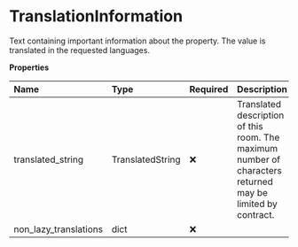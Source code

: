 # TranslationInformation

Text containing important information about the property. The value is translated in the requested languages.

**Properties**

| Name                  | Type             | Required | Description                                                                                                |
| :-------------------- | :--------------- | :------- | :--------------------------------------------------------------------------------------------------------- |
| translated_string     | TranslatedString | ❌       | Translated description of this room. The maximum number of characters returned may be limited by contract. |
| non_lazy_translations | dict             | ❌       |                                                                                                            |

<!-- This file was generated by liblab | https://liblab.com/ -->
